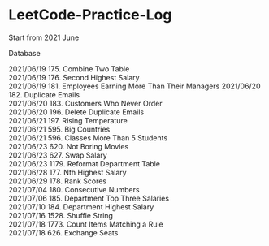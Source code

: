 # LeetCode-Practice-Log
Start from 2021 June

Database

2021/06/19 175. Combine Two Table  
2021/06/19 176. Second Highest Salary   
2021/06/19 181. Employees Earning More Than Their Managers 
2021/06/20 182. Duplicate Emails  
2021/06/20 183. Customers Who Never Order   
2021/06/20 196. Delete Duplicate Emails   
2021/06/21 197. Rising Temperature   
2021/06/21 595. Big Countries   
2021/06/21 596. Classes More Than 5 Students   
2021/06/23 620. Not Boring Movies   
2021/06/23 627. Swap Salary   
2021/06/23 1179. Reformat Department Table  
2021/06/28 177. Nth Highest Salary  
2021/06/29 178. Rank Scores  
2021/07/04 180. Consecutive Numbers  
2021/07/06 185. Department Top Three Salaries   
2021/07/10 184. Department Highest Salary  
2021/07/16 1528. Shuffle String  
2021/07/18 1773. Count Items Matching a Rule  
2021/07/18 626. Exchange Seats  


